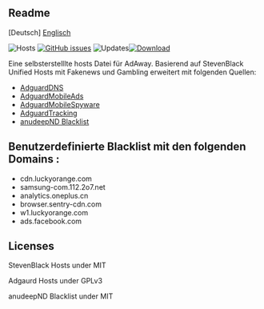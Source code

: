 ## Readme
[Deutsch] [Englisch](https://github.com/daywalk3r666/filterlists/blob/master/README_en.md)

![Hosts](https://img.shields.io/badge/Hosts-170k-red) [![GitHub issues](https://img.shields.io/github/issues/daywalk3r666/filterlists)](https://github.com/daywalk3r666/filterlists/issues) ![Updates](https://img.shields.io/badge/Update-daily-blue)[![Download](https://img.shields.io/badge/Filterlist-Link-yellow)](https://raw.githubusercontent.com/daywalk3r666/filterlists/master/hosts)

Eine selbsterstelllte hosts Datei für AdAway. Basierend auf StevenBlack Unified Hosts mit Fakenews und Gambling erweitert mit folgenden Quellen:

* [AdguardDNS](https://github.com/r-a-y/mobile-hosts)
* [AdguardMobileAds](https://github.com/r-a-y/mobile-hosts)
* [AdguardMobileSpyware](https://github.com/r-a-y/mobile-hosts)
* [AdguardTracking](https://github.com/r-a-y/mobile-hosts)
* [anudeepND Blacklist](https://github.com/anudeepND/blacklist)

## Benutzerdefinierte Blacklist mit den folgenden Domains :
* cdn.luckyorange.com
* samsung-com.112.2o7.net
* analytics.oneplus.cn
* browser.sentry-cdn.com
* w1.luckyorange.com
* ads.facebook.com

## Licenses

StevenBlack Hosts under MIT

Adgaurd Hosts under GPLv3 

anudeepND Blacklist under MIT

